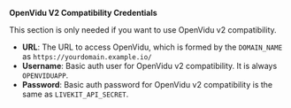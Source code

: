 
**OpenVidu V2 Compatibility Credentials**

This section is only needed if you want to use OpenVidu v2 compatibility.

- **URL**: The URL to access OpenVidu, which is formed by the `DOMAIN_NAME` as `https://yourdomain.example.io/`
- **Username**: Basic auth user for OpenVidu v2 compatibility. It is always `OPENVIDUAPP`.
- **Password**: Basic auth password for OpenVidu v2 compatibility is the same as `LIVEKIT_API_SECRET`.
